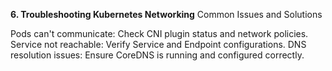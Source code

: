 **6. Troubleshooting Kubernetes Networking**
Common Issues and Solutions

Pods can't communicate: Check CNI plugin status and network policies.
Service not reachable: Verify Service and Endpoint configurations.
DNS resolution issues: Ensure CoreDNS is running and configured correctly.
